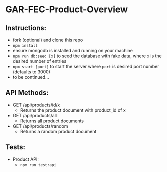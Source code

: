 # GAR-FEC-Product-Overview

## Instructions:
- fork (optional) and clone this repo
- `npm install`
- ensure mongodb is installed and running on your machine
- `npm run db:seed [x]` to seed the database with fake data, where `x` is the desired number of entries
- `npm start [port]` to start the server where `port` is desired port number (defaults to 3000)
- to be continued...

## API Methods:
- GET /api/products/id/x
  - Returns the product document with product_id of x
- GET /api/products/all
  - Returns all product documents
- GET /api/products/random
  - Returns a random product document

## Tests:
- Product API:
  - `npm run test:api`
